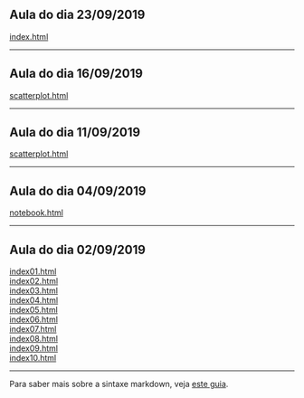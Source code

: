 ## Aula do dia 23/09/2019

[index.html](d3_crossfilter/index.html)<br>

---
## Aula do dia 16/09/2019

[scatterplot.html](d3_update/scatterplot.html)<br>

---

## Aula do dia 11/09/2019

[scatterplot.html](d3_scale/scatterplot.html)<br>

---

## Aula do dia 04/09/2019

[notebook.html](d3_intro/notebook.html)<br>

---

## Aula do dia 02/09/2019

[index01.html](basic/index01.html)<br>
[index02.html](basic/index02.html)<br>
[index03.html](basic/index03.html)<br>
[index04.html](basic/index04.html)<br>
[index05.html](basic/index05.html)<br>
[index06.html](basic/index06.html)<br>
[index07.html](basic/index07.html)<br>
[index08.html](basic/index08.html)<br>
[index09.html](basic/index09.html)<br>
[index10.html](basic/index10.html)<br>

---

Para saber mais sobre a sintaxe markdown, veja [este guia](https://guides.github.com/features/mastering-markdown/).
